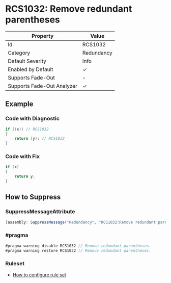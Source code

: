 # RCS1032: Remove redundant parentheses

| Property                    | Value      |
| --------------------------- | ---------- |
| Id                          | RCS1032    |
| Category                    | Redundancy |
| Default Severity            | Info       |
| Enabled by Default          | &#x2713;   |
| Supports Fade\-Out          | -          |
| Supports Fade\-Out Analyzer | &#x2713;   |

## Example

### Code with Diagnostic

```csharp
if ((x)) // RCS1032
{
    return (y); // RCS1032
}
```

### Code with Fix

```csharp
if (x)
{
    return y;
}
```

## How to Suppress

### SuppressMessageAttribute

```csharp
[assembly: SuppressMessage("Redundancy", "RCS1032:Remove redundant parentheses.", Justification = "<Pending>")]
```

### \#pragma

```csharp
#pragma warning disable RCS1032 // Remove redundant parentheses.
#pragma warning restore RCS1032 // Remove redundant parentheses.
```

### Ruleset

* [How to configure rule set](../HowToConfigureAnalyzers.md)
